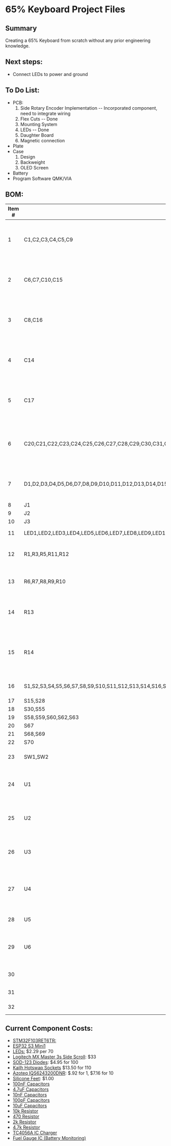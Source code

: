 # 65% Keyboard Project Files
## Summary
  Creating a 65% Keyboard from scratch without any prior engineering knowledge.

## Next steps:
  * Connect LEDs to power and ground



## To Do List:
* PCB:
  1. Side Rotary Encoder Implementation -- Incorporated component, need to integrate wiring
  2. Flex Cuts -- Done
  3. Mounting System
  4. LEDs                               -- Done
  5. Daughter Board
  6. Magnetic connection
* Plate
* Case
  1. Design
  2. Backweight
  3. OLED Screen
* Battery
* Program Software QMK/VIA

## BOM:
| Item # | Reference                                                                                                                                                                                                                                                                                                                                                                                                | Qty | Manufacturer                                                                               | Vendor            | Mfg Part #                                                                                                      | Value              | Description/Value                                                                  | Package | Datasheet                                                                                            |
| ------ | -------------------------------------------------------------------------------------------------------------------------------------------------------------------------------------------------------------------------------------------------------------------------------------------------------------------------------------------------------------------------------------------------------- | --- | ------------------------------------------------------------------------------------------ | ----------------- | --------------------------------------------------------------------------------------------------------------- | ------------------ | ---------------------------------------------------------------------------------- | ------- | ---------------------------------------------------------------------------------------------------- |
| 1      | C1,C2,C3,C4,C5,C9                                                                                                                                                                                                                                                                                                                                                                                        | 6   | Murata Electronics                                                                         | Mouser            | GRM155R71C103KA01J                                                                                              | 100nF              | Multilayer Ceramic Capacitors MLCC - SMD/SMT 0.01 uF 16 VDC 10% 0402 X7R           | 402     | ~                                                                                                    |
| 2      | C6,C7,C10,C15                                                                                                                                                                                                                                                                                                                                                                                            | 4   | Murata Electronics                                                                         | Mouser            | GRM155R60J475ME47J                                                                                              | 4.7uF              | Multilayer Ceramic Capacitors MLCC - SMD/SMT 4.7 uF 6.3 VDC 20% 0402 X5R           | 402     | ~                                                                                                    |
| 3      | C8,C16                                                                                                                                                                                                                                                                                                                                                                                                   | 2   | Murata Electronics                                                                         | Mouser            | GRM1555C2A101GA01D                                                                                              | 10uF               | Multilayer Ceramic Capacitors MLCC - SMD/SMT 0402 10uF 4VDC 20% X6S AEC-Q200       | 402     | ~                                                                                                    |
| 4      | C14                                                                                                                                                                                                                                                                                                                                                                                                      | 1   | Murata Electronics                                                                         | Mouser            | GRM1555C2A101GA01D                                                                                              | 100pF              | Multilayer Ceramic Capacitors MLCC - SMD/SMT 100 pF 100 VDC 2% 0402 C0G (NP0)      | 402     | ~                                                                                                    |
| 5      | C17                                                                                                                                                                                                                                                                                                                                                                                                      | 1   | Murata Electronics                                                                         | Mouser            | GRM155R61A104KA01J                                                                                              | 0.1uF              | Multilayer Ceramic Capacitors MLCC - SMD/SMT 0.1 uF 10 VDC 10% 0402 X5R            | 402     | https://www.mouser.com/datasheet/2/281/1/GRM155R61A104KA01_02A-1983866.pdf                           |
| 6      | C20,C21,C22,C23,C24,C25,C26,C27,C28,C29,C30,C31,C32,C33,C34,C35,C36,C37,C38,C39,C40,C41,C42,C43,C44,C45,C46,C47,C49,C50,C51,C52,C53,C54,C55,C56,C57,C58,C59,C60,C61,C62,C63,C64,C65,C66,C67,C68,C69,C70,C71,C72,C73,C74,C75,C76,C77,C78,C79,C80,C81,C82,C83,C84,C85,C86,C87                                                                                                                              | 67  | Murata Electronics                                                                         | Mouser            | GCM188R71C104KA37J                                                                                              | 0.1uF              | Multilayer Ceramic Capacitors MLCC - SMD/SMT 0.1 uF 16 VDC 10% 0603 X7R AEC-Q200   | 603     | ~                                                                                                    |
| 7      | D1,D2,D3,D4,D5,D6,D7,D8,D9,D10,D11,D12,D13,D14,D15,D16,D17,D18,D19,D20,D21,D22,D23,D24,D25,D26,D27,D28,D30,D31,D32,D33,D34,D35,D36,D37,D38,D39,D40,D41,D42,D43,D44,D45,D46,D47,D48,D49,D50,D51,D52,D53,D54,D55,D56,D57,D58,D59,D60,D61,D62,D63,D64,D65,D66,D67,D68                                                                                                                                       | 67  |                                                                                            | Adafruit          |                                                                                                                 | D_Small            | Adafruit Accessories 1N4148 SMT SOD-123 Diodes - 100 Pack                          |         | ~                                                                                                    |
| 8      | J1                                                                                                                                                                                                                                                                                                                                                                                                       | 1   |                                                                                            | AliExpress        |                                                                                                                 | Conn_01x02         |                                                                                    |         | ~                                                                                                    |
| 9      | J2                                                                                                                                                                                                                                                                                                                                                                                                       | 1   |                                                                                            | AliExpress        |                                                                                                                 | Conn_01x04         |                                                                                    |         | ~                                                                                                    |
| 10     | J3                                                                                                                                                                                                                                                                                                                                                                                                       | 1   |                                                                                            | AliExpress        |                                                                                                                 | Conn_01x07         |                                                                                    |         | ~                                                                                                    |
| 11     | LED1,LED2,LED3,LED4,LED5,LED6,LED7,LED8,LED9,LED10,LED11,LED12,LED13,LED14,LED15,LED16,LED17,LED18,LED19,LED20,LED21,LED22,LED23,LED24,LED25,LED26,LED27,LED28,LED30,LED31,LED32,LED33,LED34,LED35,LED36,LED37,LED38,LED39,LED40,LED41,LED42,LED43,LED44,LED45,LED46,LED47,LED48,LED49,LED50,LED51,LED52,LED53,LED54,LED55,LED56,LED57,LED58,LED59,LED60,LED61,LED62,LED63,LED64,LED65,LED66,LED67,LED68 | 67  |                                                                                            | AliExpress        |                                                                                                                 | LED_SK6812MINI     |                                                                                    |         | https://cdn-shop.adafruit.com/product-files/2686/SK6812MINI_REV.01-1-2.pdf                           |
| 12     | R1,R3,R5,R11,R12                                                                                                                                                                                                                                                                                                                                                                                         | 5   | YAGEO                                                                                      | Mouser            | RC0402JR-7D10KL                                                                                                 | 10k                | Thick Film Resistors - SMD 10 kOhms 62.5 mW 0402 5%                                | 402     | ~                                                                                                    |
| 13     | R6,R7,R8,R9,R10                                                                                                                                                                                                                                                                                                                                                                                          | 5   | YAGEO                                                                                      | Mouser            | [RC0402FR-7D4K7L](https://www.mouser.com/ProductDetail/YAGEO/RC0402FR-7D4K7L?qs=F5EMLAvA7ID7%2FFIVczkChg%3D%3D) | 4.7k               | Thick Film Resistors - SMD 4.7 kOhms 62.5 mW 0402 1%                               | 402     | ~                                                                                                    |
| 14     | R13                                                                                                                                                                                                                                                                                                                                                                                                      | 1   | YAGEO                                                                                      | Mouser            | AA0402JR-071K2L                                                                                                 | 1.2k               | Thick Film Resistors - SMD 1.2kOhms 1/16W 0402 5% AEC-Q200                         | 402     | ~                                                                                                    |
| 15     | R14                                                                                                                                                                                                                                                                                                                                                                                                      | 1   | YAGEO                                                                                      | Mouser            | AC0402JR-07100KL                                                                                                | 100k               | Thick Film Resistors - SMD 100k Ohm 62.5mW 0402 5% AEC-Q200 Standard Power Version | 402     | ~                                                                                                    |
| 16     | S1,S2,S3,S4,S5,S6,S7,S8,S9,S10,S11,S12,S13,S14,S16,S17,S18,S19,S20,S21,S22,S23,S24,S25,S26,S27,S31,S32,S33,S34,S35,S36,S37,S38,S39,S40,S41,S42,S43,S44,S45,S46,S47,S48,S49,S50,S51,S52,S53,S54,S56,S57,S61,S64,S65,S66,S71,S72                                                                                                                                                                           | 58  |                                                                                            | Cannonkeys        |                                                                                                                 | Keyswitch          | Kailh MX Hotswap Sockets - 110 Pack                                                |         | ~                                                                                                    |
| 17     | S15,S28                                                                                                                                                                                                                                                                                                                                                                                                  | 2   |                                                                                            |                   |                                                                                                                 | Keyswitch          |                                                                                    |         | ~                                                                                                    |
| 18     | S30,S55                                                                                                                                                                                                                                                                                                                                                                                                  | 2   |                                                                                            |                   |                                                                                                                 | Keyswitch          |                                                                                    |         | ~                                                                                                    |
| 19     | S58,S59,S60,S62,S63                                                                                                                                                                                                                                                                                                                                                                                      | 5   |                                                                                            | \`                |                                                                                                                 | Keyswitch          |                                                                                    |         | ~                                                                                                    |
| 20     | S67                                                                                                                                                                                                                                                                                                                                                                                                      | 1   |                                                                                            | Divinikey         |                                                                                                                 | MX_stab            | TX Stabilizers                                                                     |         |                                                                                                      |
| 21     | S68,S69                                                                                                                                                                                                                                                                                                                                                                                                  | 2   |                                                                                            |                   |                                                                                                                 | MX_stab            |                                                                                    |         |                                                                                                      |
| 22     | S70                                                                                                                                                                                                                                                                                                                                                                                                      | 1   |                                                                                            |                   |                                                                                                                 | MX_stab            |                                                                                    |         |                                                                                                      |
| 23     | SW1,SW2                                                                                                                                                                                                                                                                                                                                                                                                  | 2   | E-Switch                                                                                   | Mouser            | TL3342F450QG                                                                                                    | SW_Push            | Tactile Switches 50mA 12VDC Silver Gull Wing                                       |         | ~                                                                                                    |
| 24     | U1                                                                                                                                                                                                                                                                                                                                                                                                       | 1   | [Analog Devices / Maxim Integrated](https://www.mouser.com/manufacturer/maxim-integrated/) | Mouser            | MAX17048G+T10                                                                                                   | MAX17048G_T10      | Battery Management 3 A 1-Cell/2-Cell Fuel Gauge with ModelGauge                    |         |                                                                                                      |
| 25     | U2                                                                                                                                                                                                                                                                                                                                                                                                       | 1   | Semtech                                                                                    | Mouser            | SRV05-4.TCT                                                                                                     | SRV05-4            | ESD Protection Diodes / TVS Diodes RAILCLAMP 4-LINE 5V 3K LFREE                    |         | http://www.onsemi.com/pub/Collateral/SRV05-4-D.PDF                                                   |
| 26     | U3                                                                                                                                                                                                                                                                                                                                                                                                       | 1   | Azoteq                                                                                     | Mouser            | IQS6243200DNR                                                                                                   | IQS624-3200-DNR    | Board Mount Motion & Position Sensors 2 x Capacitive, Hall rotation                |         |                                                                                                      |
| 27     | U4                                                                                                                                                                                                                                                                                                                                                                                                       | 1   | EspressIf                                                                                  | Mouser            | ESP32-S3-MINI-1-N8                                                                                              | ESP32-S3-MINI-1-N8 | Multiprotocol Modules SMD module, ESP32-S3FN8, 8 MB SPI flash, PCB antenna         |         | https://www.espressif.com/sites/default/files/documentation/esp32-s3-mini-1_mini-1u_datasheet_en.pdf |
| 28     | U5                                                                                                                                                                                                                                                                                                                                                                                                       | 1   | 3Peak                                                                                      | Digikey           | TPB4056B2X-ES1R                                                                                                 | TPB4056A20-ES1R    | LINEAR BATTERY CHARGER 1 CELL 8-                                                   |         |                                                                                                      |
| 29     | U6                                                                                                                                                                                                                                                                                                                                                                                                       | 1   | STMicroelectronics                                                                         | Mouser            | STM32F103RET6TR                                                                                                 | STM32F103RETx      | ARM Microcontrollers - MCU 32BIT Cortex M3 H/D Performance LINE                    |         | https://www.st.com/resource/en/datasheet/stm32f103re.pdf                                             |
| 30     |                                                                                                                                                                                                                                                                                                                                                                                                          | 1   |                                                                                            | Amazon/AliExpress |                                                                                                                 | 5000 mah           | 5000 mah Lithium Ion Recharable Battery                                            |         |                                                                                                      |
| 31     |                                                                                                                                                                                                                                                                                                                                                                                                          | 1   |                                                                                            | AliExpress        |                                                                                                                 | 01x07 JST PH Wire  | 01x07 JST PH Wire                                                                  |         |                                                                                                      |
| 32     |                                                                                                                                                                                                                                                                                                                                                                                                          | 1   | aio3                                                                                       | Cannonkeys        |                                                                                                                 |                    | Unified Daughterboard                                                              |         |                                                                                                      |

## Current Component Costs:


* [STM32F103RET6TR:](https://www.mouser.com/ProductDetail/STMicroelectronics/STM32F103RET6TR?qs=SU4Xa%252BYHGQoo%252BSdhqS8onA%3D%3D)
* [ESP32 S3 Mini1](https://www.mouser.com/ProductDetail/Espressif-Systems/ESP32-S3-MINI-1-N8?qs=XAiT9M5g4x82rl6F%2FIYUQg%3D%3D)
* [LEDs:](https://www.aliexpress.us/item/2251832648616581.html?gatewayAdapt=glo2usa4itemAdapt) $2.29 per 70
* [Logitech MX Master 3s Side Scroll](https://www.aliexpress.us/item/3256805736389448.html?spm=a2g0o.order_list.order_list_main.5.6ac41802afgPFI&gatewayAdapt=glo2usa): $33
* [SOD-123 Diodes](https://www.adafruit.com/product/5099): $4.95 for 100
* [Kailh Hotswap Sockets](https://cannonkeys.com/products/kailh-mx-hotswap-sockets?variant=40866971091055) $13.50 for 110
* [Azoteq IQS6243200DNR](https://www.mouser.com/ProductDetail/Azoteq/IQS6243200DNR?qs=T%252BzbugeAwjhoI7UzUjJguA%3D%3D): $.92 for 1, $7.16 for 10
* [Silicone Feet](https://kbdfans.com/products/rubber-feet-pads-hemispherical-shape-eva-silicone-anti-slip?variant=34477878739083): $1.00
* [100nF Capacitors](https://www.mouser.com/ProductDetail/Murata-Electronics/GCM188R71C104KA37J?qs=sGAEpiMZZMsh%252B1woXyUXjz%2FTpxBjfgy%252B4saLU%2F5YL9A%3D)
* [4.7uF Capacitors](https://www.mouser.com/ProductDetail/Murata-Electronics/GRT188C80J475KE01D?qs=drgMNd%252BkGPPmUwtvkdc9pQ%3D%3D)
* [10nF Capacitors](https://www.mouser.com/ProductDetail/Murata-Electronics/GCE188R72A103MA01D?qs=QzBtWTOodeUor5WrvjqxNQ%3D%3D)
* [100pF Capacitors](https://www.mouser.com/ProductDetail/Murata-Electronics/GCM1885C1H101FA16D?qs=QzBtWTOodeVRXxalURqQhA%3D%3D)
* [10uF Capacitors](https://www.mouser.com/ProductDetail/Murata-Electronics/GRJ188R60J106ME11D?qs=qkDYIeTQ%252BEmCBtkqbbJPvw%3D%3D)
* [10k Resistor](https://www.mouser.com/ProductDetail/YAGEO/RC0603FR-0710KL?qs=grNVn54RoB%252B3GtjbJj3wJQ%3D%3D)
* [470 Resistor](https://www.mouser.com/ProductDetail/YAGEO/AC0603FR-07470RL?qs=UoPT7wUmgYIL%252BAaSNjie7Q%3D%3D)
* [2k Resistor](https://www.mouser.com/ProductDetail/YAGEO/AR0603FR-072KL?qs=tggtontpCXNkJWoQ6gNIHQ%3D%3D)
* [4.7k Resistor](https://www.mouser.com/ProductDetail/YAGEO/RC0603FR-074K7L?qs=gt6vzsuosg37y0l7Vt36bQ%3D%3D)
* [TC4056A IC Charger](https://www.aliexpress.us/item/3256807307886458.html?spm=a2g0o.productlist.main.1.61d9610cVypmQt&algo_pvid=f1e5b57a-4862-4e24-9ad6-958678745c93&algo_exp_id=f1e5b57a-4862-4e24-9ad6-958678745c93-0&pdp_ext_f=%7B%22order%22%3A%2262%22%2C%22eval%22%3A%221%22%7D&pdp_npi=4%40dis%21USD%211.10%211.10%21%21%217.98%217.98%21%402103146c17452144318487111e4714%2112000041015484232%21sea%21US%216338026576%21X&curPageLogUid=NGtgRrsVeeht&utparam-url=scene%3Asearch%7Cquery_from%3A)
* [Fuel Gauge IC (Battery Monitoring)](https://www.mouser.com/ProductDetail/Analog-Devices-Maxim-Integrated/MAX17048G%2bT10?qs=D7PJwyCwLAoGnnn8jEPRBQ%3D%3D)
